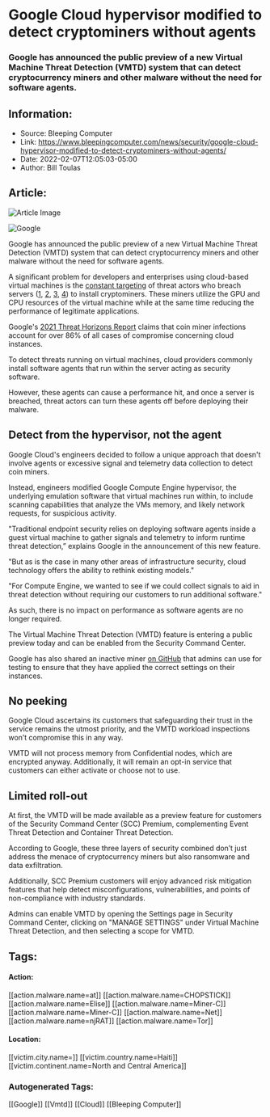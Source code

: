 # Google Cloud hypervisor modified to detect cryptominers without agents
### Google has announced the public preview of a new Virtual Machine Threat Detection (VMTD) system that can detect cryptocurrency miners and other malware without the need for software agents.

## Information:
+ Source: Bleeping Computer
+ Link: https://www.bleepingcomputer.com/news/security/google-cloud-hypervisor-modified-to-detect-cryptominers-without-agents/
+ Date: 2022-02-07T12:05:03-05:00
+ Author: Bill Toulas


## Article:
![Article Image](https://www.bleepstatic.com/content/hl-images/2020/10/16/Google-headpic.jpg)

![Google](https://www.bleepstatic.com/content/hl-images/2020/10/16/Google-headpic.jpg)


Google has announced the public preview of a new Virtual Machine Threat Detection (VMTD) system that can detect cryptocurrency miners and other malware without the need for software agents.


A significant problem for developers and enterprises using cloud-based virtual machines is the [constant targeting](https://www.bleepingcomputer.com/news/security/coinminer-campaigns-move-to-the-cloud-via-docker-kubernetes/) of threat actors who breach servers ([1](https://www.bleepingcomputer.com/news/security/attackers-deploy-cryptominers-on-kubernetes-clusters-via-argo-workflows/), [2](https://www.bleepingcomputer.com/news/security/huawei-cloud-targeted-by-updated-cryptomining-malware/), [3](https://www.bleepingcomputer.com/news/security/alibaba-ecs-instances-actively-hijacked-by-cryptomining-malware/), [4](https://www.bleepingcomputer.com/news/security/docker-hub-images-downloaded-20m-times-come-with-cryptominers/)) to install cryptominers. These miners utilize the GPU and CPU resources of the virtual machine while at the same time reducing the performance of legitimate applications.


Google's [2021 Threat Horizons Report](https://services.google.com/fh/files/misc/gcat_threathorizons_full_nov2021.pdf) claims that coin miner infections account for over 86% of all cases of compromise concerning cloud instances.


To detect threats running on virtual machines, cloud providers commonly install software agents that run within the server acting as security software.


However, these agents can cause a performance hit, and once a server is breached, threat actors can turn these agents off before deploying their malware.


Detect from the hypervisor, not the agent
-----------------------------------------


Google Cloud's engineers decided to follow a unique approach that doesn't involve agents or excessive signal and telemetry data collection to detect coin miners.


Instead, engineers modified Google Compute Engine hypervisor, the underlying emulation software that virtual machines run within, to include scanning capabilities that analyze the VMs memory, and likely network requests, for suspicious activity.


"Traditional endpoint security relies on deploying software agents inside a guest virtual machine to gather signals and telemetry to inform runtime threat detection,” explains Google in the announcement of this new feature.


"But as is the case in many other areas of infrastructure security, cloud technology offers the ability to rethink existing models."


"For Compute Engine, we wanted to see if we could collect signals to aid in threat detection without requiring our customers to run additional software."


As such, there is no impact on performance as software agents are no longer required.


The Virtual Machine Threat Detection (VMTD) feature is entering a public preview today and can be enabled from the Security Command Center.


Google has also shared an inactive miner [on GitHub](https://github.com/GoogleCloudPlatform/security-response-automation/blob/master/inactivated_miner.tar) that admins can use for testing to ensure that they have applied the correct settings on their instances.


No peeking
----------


Google Cloud ascertains its customers that safeguarding their trust in the service remains the utmost priority, and the VMTD workload inspections won’t compromise this in any way.


VMTD will not process memory from Confidential nodes, which are encrypted anyway. Additionally, it will remain an opt-in service that customers can either activate or choose not to use.


Limited roll-out
----------------


At first, the VMTD will be made available as a preview feature for customers of the Security Command Center (SCC) Premium, complementing Event Threat Detection and Container Threat Detection.


According to Google, these three layers of security combined don’t just address the menace of cryptocurrency miners but also ransomware and data exfiltration.


Additionally, SCC Premium customers will enjoy advanced risk mitigation features that help detect misconfigurations, vulnerabilities, and points of non-compliance with industry standards.


Admins can enable VMTD by opening the Settings page in Security Command Center, clicking on "MANAGE SETTINGS" under Virtual Machine Threat Detection, and then selecting a scope for VMTD.





## Tags:

#### Action:
[[action.malware.name=at]] [[action.malware.name=CHOPSTICK]] [[action.malware.name=Elise]] [[action.malware.name=Miner-C]] [[action.malware.name=Miner-C]] [[action.malware.name=Net]] [[action.malware.name=njRAT]] [[action.malware.name=Tor]]

#### Location:
[[victim.city.name=]] [[victim.country.name=Haiti]] [[victim.continent.name=North and Central America]]

### Autogenerated Tags:
[[Google]] [[Vmtd]] [[Cloud]] [[Bleeping Computer]]

